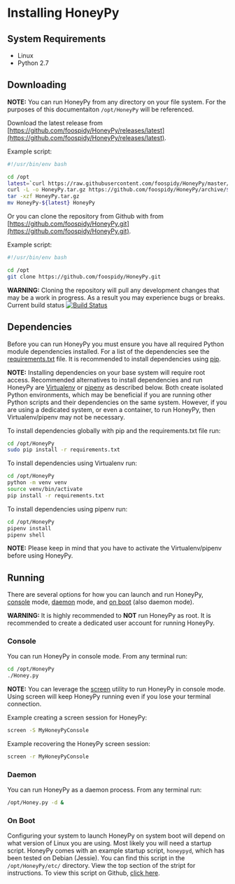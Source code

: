 # Installing HoneyPy

## System Requirements

- Linux
- Python 2.7

## Downloading

__NOTE:__ You can run HoneyPy from any directory on your file system. For the purposes of this documentaiton `/opt/HoneyPy` will be referenced.

Download the latest release from [https://github.com/foospidy/HoneyPy/releases/latest](https://github.com/foospidy/HoneyPy/releases/latest).

Example script:

```bash
#!/usr/bin/env bash

cd /opt
latest=`curl https://raw.githubusercontent.com/foospidy/HoneyPy/master/VERSION`
curl -L -o HoneyPy.tar.gz https://github.com/foospidy/HoneyPy/archive/${latest}.tar.gz
tar -xzf HoneyPy.tar.gz
mv HoneyPy-${latest} HoneyPy
```

Or you can clone the repository from Github with from [https://github.com/foospidy/HoneyPy.git](https://github.com/foospidy/HoneyPy.git).

Example script:

```bash
#!/usr/bin/env bash

cd /opt
git clone https://github.com/foospidy/HoneyPy.git
```

__WARNING:__ Cloning the repository will pull any development changes that may be a work in progress. As a result you may experience bugs or breaks. Current build status [![Build Status](https://travis-ci.org/foospidy/HoneyPy.svg?branch=master)](https://travis-ci.org/foospidy/HoneyPy)

## Dependencies

Before you can run HoneyPy you must ensure you have all required Python module dependencies installed. For a list of the dependencies see the [requirements.txt](https://raw.githubusercontent.com/foospidy/HoneyPy/master/requirements.txt) file. It is recommended to install dependencies using [pip](https://pypi.python.org/pypi/pip).

__NOTE:__ Installing dependencies on your base system will require root access. Recommended alternatives to install dependencies and run HoneyPy are [Virtualenv](https://virtualenv.pypa.io/) or [pipenv](https://github.com/pypa/pipenv) as described below. Both create isolated Python environments, which may be beneficial if you are running other Python scripts and their dependencies on the same system. However, if you are using a dedicated system, or even a container, to run HoneyPy, then Virtualenv/pipenv may not be necessary.


To install dependencies globally with pip and the requirements.txt file run:

```bash
cd /opt/HoneyPy
sudo pip install -r requirements.txt
```

To install dependencies using Virtualenv run:
```bash
cd /opt/HoneyPy
python -m venv venv
source venv/bin/activate
pip install -r requirements.txt
```

To install dependencies using pipenv run:
```bash
cd /opt/HoneyPy
pipenv install
pipenv shell
```

__NOTE:__ Please keep in mind that you have to activate the Virtualenv/pipenv before using HoneyPy.

## Running

There are several options for how you can launch and run HoneyPy, [console](#console) mode, [daemon](#daemon) mode, and [on boot](#on-boot) (also daemon mode).

__WARNING:__ It is highly recommended to __NOT__ run HoneyPy as root. It is recommended to create a dedicated user account for running HoneyPy.

### Console

You can run HoneyPy in console mode. From any terminal run:

```bash
cd /opt/HoneyPy
./Honey.py
```

__NOTE:__ You can leverage the [screen](https://www.gnu.org/software/screen/manual/screen.html#Overview) utility to run HoneyPy in console mode. Using screen will keep HoneyPy running even if you lose your terminal connection.

Example creating a screen session for HoneyPy:

```bash
screen -S MyHoneyPyConsole
```

Example recovering the HoneyPy screen session:

```bash
screen -r MyHoneyPyConsole
```

### Daemon

You can run HoneyPy as a daemon process. From any terminal run:

```bash
/opt/Honey.py -d &
```

### On Boot

Configuring your system to launch HoneyPy on system boot will depend on what version of Linux you are using. Most likely you will need a startup script. HoneyPy comes with an example startup script, `honeypyd`, which has been tested on Debian (Jessie). You can find this script in the `/opt/HoneyPy/etc/` directory. View the top section of the stript for instructions. To view this script on Github, [click here](https://raw.githubusercontent.com/foospidy/HoneyPy/master/etc/honeypyd).
